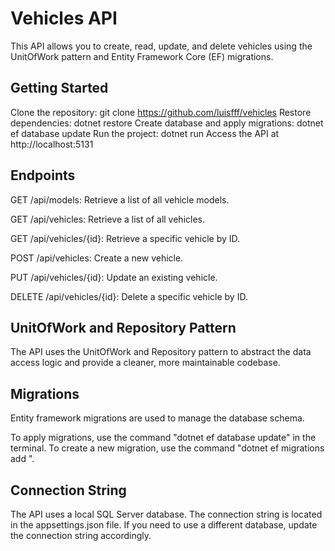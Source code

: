# Vehicles API #
This API allows you to create, read, update, and delete vehicles using the UnitOfWork pattern and Entity Framework Core (EF) migrations.

## Getting Started
Clone the repository: git clone https://github.com/luisfff/vehicles
Restore dependencies: dotnet restore
Create database and apply migrations: dotnet ef database update
Run the project: dotnet run
Access the API at http://localhost:5131

## Endpoints

GET /api/models: Retrieve a list of all vehicle models.

GET /api/vehicles: Retrieve a list of all vehicles.

GET /api/vehicles/{id}: Retrieve a specific vehicle by ID.

POST /api/vehicles: Create a new vehicle.

PUT /api/vehicles/{id}: Update an existing vehicle.

DELETE /api/vehicles/{id}: Delete a specific vehicle by ID.

## UnitOfWork and Repository Pattern
The API uses the UnitOfWork and Repository pattern to abstract the data access logic and provide a cleaner, more maintainable codebase.

## Migrations
Entity framework migrations are used to manage the database schema.

To apply migrations, use the command "dotnet ef database update" in the terminal. To create a new migration, use the command "dotnet ef migrations add <MigrationName>".

## Connection String
The API uses a local SQL Server database. The connection string is located in the appsettings.json file. If you need to use a different database, update the connection string accordingly.

